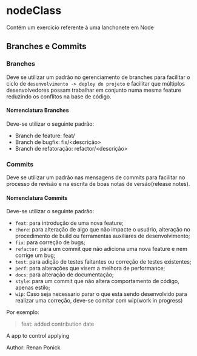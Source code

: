 # nodeClass

Contém um exercicio referente à uma lanchonete em Node

## Branches e Commits

### Branches

Deve se utilizar um padrão no gerenciamento de branches para facilitar o ciclo de
`desenvolvimento -> deploy do projeto` e facilitar que múltiplos desenvolvedores
possam trabalhar em conjunto numa mesma feature reduzindo os conflitos na base de código.

#### Nomenclatura Branches

Deve-se utilizar o seguinte padrão:

- Branch de feature: feat/<nome>
- Branch de bugfix: fix/<descrição>
- Branch de refatoração: refactor/<descrição>

### Commits

Deve se utilizar um padrão nas mensagens de commits para facilitar no processo de
revisão e na escrita de boas notas de versão(release notes).

#### Nomenclatura Commits

Deve-se utilizar o seguinte padrão:

- `feat`: para introdução de uma nova feature;
- `chore`: para alteração de algo que não impacte o usuário, alteração no procedimento
de build ou ferramentas auxiliares de desenvolvimento;
- `fix`: para correção de bugs;
- `refactor`: para um commit que não adiciona uma nova feature e nem corrige um bug;
- `test`: para adição de testes faltantes ou correção de testes existentes;
- `perf`: para alterações que visem a melhora de performance;
- `docs`: para alteração de documentação;
- `style`: para um commit que não altera comportamento de código, apenas estilo;
- `wip`: Caso seja necessario parar o que esta sendo desenvolvido para realizar uma 
correção, deve-se comitar com wip(work in progress)

Por exemplo:
> feat: added contribution date

A app to control applying

Author: Renan Ponick
